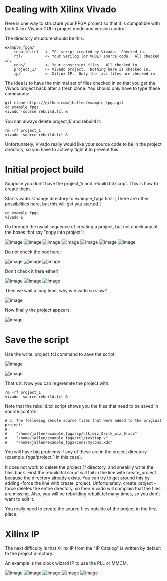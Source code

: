 # Dealing with Xilinx Vivado

Here is one way to structure your FPGA project so that it is compatible with
both Xilinx Vivado GUI in project mode and version control.

The directory structure should be this:

    example_fpga/
        rebuild.tcl   <- TCL script created by Vivado.  Checked in.
        rtl/          <- Your Verilog (or VHDL) source code.  All checked in.
        cons/         <- Your constraint files.  All checked in.
        project_1/    <- Vivado project.  Nothing here is checked in.
        ip/           <- Xilinx IP.  Only the .xci files are checked in.

The idea is to have the minimal set of files checked in so that you get the
Vivado project back after a fresh clone.  You should only have to type these
commands:

    git clone https://github.com/jhallen/example_fpga.git
    cd example_fpga
    vivado -source rebuild.tcl &

You can always delete project_1/ and rebuild it:

    rm -rf project_1
    vivado -source rebuild.tcl &

Unfortunately, Vivado really would like your source code to be in the
project directory, so you have to actively fight it to prevent this.

# Initial project build

Suppose you don't have the project_1/ and rebuild.tcl script.  This is how
to create them.

Start vivado.  Change directory to example_fpga first. [There are other
possibilities here, but this will get you started.]

    cd example_fpga
    vivado &

Go through the usual sequence of creating a project, but not check any of
the boxes that say "copy into project":

![image](create_1.png)
![image](create_2.png)
![image](create_3.png)
![image](create_4.png)
![image](create_5.png)
![image](create_6.png)
![image](create_7.png)

Do not check the box here:

![image](create_8.png)
![image](create_9.png)
![image](create_10.png)

Don't check it here either!

![image](create_11.png)
![image](create_12.png)
![image](create_13.png)

Then we wait a long time, why is Vivado so slow?

![image](create_14.png)

Now finally the project appears:

![image](create_15.png)

# Save the script

Use the write_project_tcl command to save the script:

![image](writetcl.png)

![image](writetcl1.png)

That's it.  Now you can regerenate the project with:

    rm -rf project_1
    vivado -source rebuild.tcl &

Note that the rebuild.tcl script shows you the files that need to be saved
in source control:

    # 3. The following remote source files that were added to the original project:-
    #
    #    "/home/jallen/example_fpga/ip/clk_wiz_0/clk_wiz_0.xci"
    #    "/home/jallen/example_fpga/rtl/testtop.v"
    #    "/home/jallen/example_fpga/cons/mycons.xdc"

You will have big problems if any of these are in the project directory
(example_fpga/project_1 in this case).

It does not work to delete the project_1/ directory, and sneakily write the
files back.  First the rebuild.tcl script will fail in the line with
create_project because the directory already exists.  You can try to get
around this by adding -force the line with create_project.  Unfortunately,
create_project -force deletes the entire directory, so then Vivado will
complain that the files are missing.  Also, you will be rebuilding
rebuilt.tcl many times, so you don't want to edit it.

You really need to create the source files outside of the project in the
first place.

# Xilinx IP

The next difficulty is that Xilinx IP from the "IP Catalog" is written by
default to the project directory.

An example is the clock wizard IP to use the PLL or MMCM.

![image](ip1.png)
![image](ip2.png)
![image](ip3.png)
![image](ip4.png)
![image](ip5.png)
